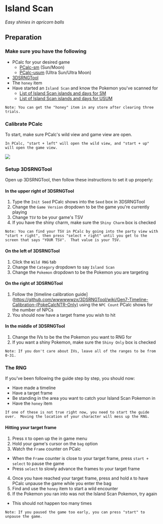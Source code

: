 # Island Scan
_Easy shinies in apricorn balls_

## Preparation

### Make sure you have the following
- PCalc for your desired game
  - [PCalc-sm](https://pokemonrng.com/downloads/pcalc/sm) (Sun/Moon)
  - [PCalc-usum](https://pokemonrng.com/downloads/pcalc/usum) (Ultra Sun/Ultra Moon)
- [3DSRNGTool](https://github.com/wwwwwwzx/3DSRNGTool/releases)
- The `honey` item
- Have started an `Island Scan` and know the Pokemon you've scanned for
  - [List of Island Scan islands and days for SM](http://www.ign.com/wikis/pokemon-sun-pokemon-moon/Island_Scan_QR_Code_Pokemon_%28Sun/Moon%29)
  - [List of Island Scan islands and days for USUM](http://www.ign.com/wikis/pokemon-sun-pokemon-moon/Island_Scan_QR_Code_Pokemon_%28Ultra%29)

```
Note: You can get the "honey" item in any store after clearing three trials.
```

### Calibrate PCalc

To start, make sure PCalc's wild view and game view are open.

```
In PCalc, "start + left" will open the wild view, and "start + up" will open the game view.
```

![](http://i.imgur.com/n9Qk8GI.png)

### Setup 3DSRNGTool

Open up 3DSRNGTool, then follow these instructions to set it up properly:

#### In the upper right of 3DSRNGTool

1. Type the `Init Seed` PCalc shows into the `Seed` box in 3DSRNGTool
2. Change the `Game Version` dropdown to be the game you're currently playing
3. Change `TSV` to be your game's TSV
4. If you have the shiny charm, make sure the `Shiny Charm` box is checked

```
Note: You can find your TSV in PCalc by going into the party view with "start + right", then press "select + right" until you get to the screen that says "YOUR TSV".  That value is your TSV.
```

#### On the left of 3DSRNGTool

1. Click the `Wild RNG` tab
2. Change the `Category` dropdown to say `Island Scan`
3. Change the `Pokemon` dropdown to be the Pokemon you are targeting

#### On the right of 3DSRNGTool

1. Follow the [timeline calibration guide](https://github.com/wwwwwwzx/3DSRNGTool/wiki/Gen7-Timeline-Calibration-(PokeCalcNTR-Only) using the `NPC Count` PCalc shows for the number of NPCs
2. You should now have a target frame you wish to hit


#### In the middle of 3DSRNGTool
1. Change the IVs to be the the Pokemon you want to RNG for
2. If you want a shiny Pokemon, make sure the `Shiny Only` box is checked

```
Note: If you don't care about IVs, leave all of the ranges to be from 0-31.
```

### The RNG

If you've been following the guide step by step, you should now:
- Have made a timeline
- Have a target frame
- Be standing in the area you want to catch your Island Scan Pokemon in
- Have the `honey` item

```
If one of these is not true right now, you need to start the guide over.  Moving the location of your character will mess up the RNG.
```

#### Hitting your target frame

1. Press `X` to open up the in game menu
2. Hold your game's cursor on the `bag` option
3. Watch the `Frame` counter on PCalc
  - When the `Frame` counter is close to your target frame, press `start + select` to pause the game
  - Press `select` to slowly advance the frames to your target frame
4. Once you have reached your target frame, press and hold `A` to have PCalc unpause the game while you enter the bag
5. Find and use the `honey` item to start a wild encounter
6. If the Pokemon you ran into was not the Island Scan Pokemon, try again
  - This should not happen too many times

```
Note: If you paused the game too early, you can press "start" to unpause the game.
```
